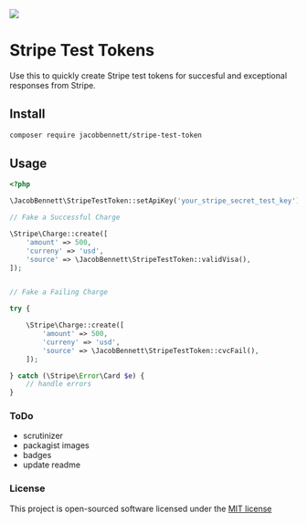 ![](https://raw.githubusercontent.com/JacobBennett/StripeTestToken/master/stripetesttoken-01.jpg)

# Stripe Test Tokens

Use this to quickly create Stripe test tokens for succesful and exceptional responses from Stripe.

## Install
```bash
composer require jacobbennett/stripe-test-token
```

## Usage
```php
<?php

\JacobBennett\StripeTestToken::setApiKey('your_stripe_secret_test_key');

// Fake a Successful Charge

\Stripe\Charge::create([
	'amount' => 500,
	'curreny' => 'usd',
	'source' => \JacobBennett\StripeTestToken::validVisa(),
]);


// Fake a Failing Charge

try {

	\Stripe\Charge::create([
		'amount' => 500,
		'curreny' => 'usd',
		'source' => \JacobBennett\StripeTestToken::cvcFail(),
	]);

} catch (\Stripe\Error\Card $e) {
	// handle errors
}

```

### ToDo

- scrutinizer
- packagist images
- badges
- update readme

### License

This project is open-sourced software licensed under the [MIT license](http://opensource.org/licenses/MIT)

